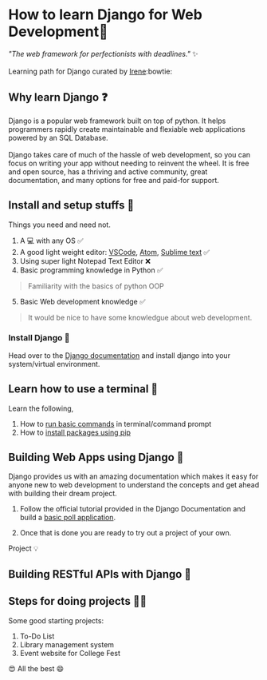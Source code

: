 # How to learn Django for Web Development:snake:

<i> "The web framework for perfectionists with deadlines." </i> :sparkles:
<br><br>
Learning path for Django curated by [Irene](https://github.com/irenekurien/):bowtie:

## Why learn Django :question:
Django is a popular web framework built on top of python. It helps programmers rapidly create maintainable and flexiable web applications powered by an SQL Database. <br>
<br>
Django takes care of much of the hassle of web development, so you can focus on writing your app without needing to reinvent the wheel. It is free and open source, has a thriving and active community, great documentation, and many options for free and paid-for support. 

## Install and setup stuffs :construction:

Things you need and need not.

1. A :computer: with any OS :white_check_mark:
2. A good light weight editor: [VSCode](https://code.visualstudio.com/), [Atom](https://atom.io/), [Sublime text](https://www.sublimetext.com/) :white_check_mark:
3. Using super light Notepad Text Editor :x:
4. Basic programming knowledge in Python :white_check_mark:
> Familiarity with the basics of python OOP 
5. Basic Web development knowledge :white_check_mark:
> It would be nice to have some knowledgue about web development.

### Install Django :muscle:

Head over to the [Django documentation](https://docs.djangoproject.com/en/3.1/topics/install/#installing-official-release) and install django into your system/virtual environment.

## Learn how to use a terminal :star2:

Learn the following,

1. How to [run basic commands](https://www.freecodecamp.org/news/conquering-the-command-line-f85f5e46c07c/) in terminal/command prompt
2. How to [install packages using pip](https://www.w3schools.com/python/python_pip.asp)

## Building Web Apps using Django :muscle:

Django provides us with an amazing documentation which makes it easy for anyone new to web development to understand the concepts and get ahead with building their dream project.

1.  Follow the official tutorial provided in the Django Documentation and build a  [basic poll application](https://docs.djangoproject.com/en/3.1/intro/tutorial01/).

2. Once that is done you are ready to try out a project of your own. 

Project :bulb: 

## Building RESTful APIs with Django :muscle:

## Steps for doing projects :woman_technologist:

Some good starting projects:

1. To-Do List
2. Library management system
3. Event website for College Fest

:heart_eyes: All the best :smile:
